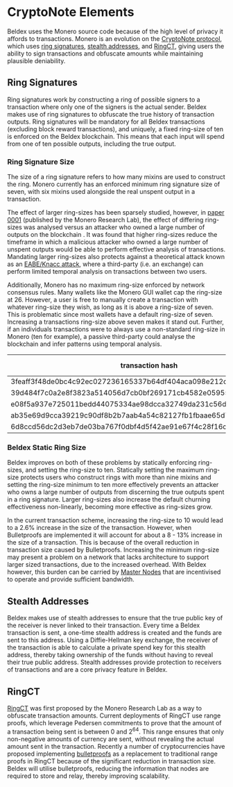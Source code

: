 # CryptoNote Elements

Beldex uses the Monero source code because of the high level of privacy it affords to transactions. Monero is an evolution on the [CryptoNote protocol](https://cryptonote.org/whitepaper.pdf), which uses [ring signatures](#ring-signatures), [stealth addresses](#stealth-addresses), and [RingCT](#ringct), giving users the ability to sign transactions and obfuscate amounts while maintaining plausible deniability.

## Ring Signatures
Ring signatures work by constructing a ring of possible signers to a transaction where only one of the signers is the actual sender. Beldex makes use of ring signatures to obfuscate the true history of transaction outputs. Ring signatures will be mandatory for all Beldex transactions (excluding block reward transactions), and uniquely, a fixed ring-size of ten is enforced on the Beldex blockchain.  This means that each input will spend from one of ten possible outputs, including the true output.


### Ring Signature Size
The size of a ring signature refers to how many mixins are used to construct the ring. Monero currently has an enforced  minimum ring signature size of seven, with six mixins used alongside the real unspent output in a transaction.

The effect of larger ring-sizes has been sparsely studied, however, in [paper 0001](https://lab.getmonero.org/pubs/MRL-0001.pdf) (published by the Monero Research Lab), the effect of differing ring-sizes was analysed versus an attacker who owned a large number of outputs on the blockchain . It was found that higher ring-sizes reduce the timeframe in which a malicious attacker who owned a large number of unspent outputs would be able to perform effective analysis of transactions. Mandating larger ring-sizes also protects against a theoretical attack known as an [EABE/Knacc attack](https://github.com/monero-project/monero/issues/1673#issuecomment-312968452), where a third-party (i.e. an exchange) can perform limited temporal analysis on transactions between two users.

Additionally, Monero has no maximum ring-size enforced by network consensus rules. Many wallets like the Monero GUI wallet cap the ring-size at 26. However, a user is free to manually create a transaction with whatever ring-size they wish, as long as it is above a ring-size of seven. This is problematic since most wallets have a default ring-size of seven.  Increasing a transactions ring-size above seven makes it stand out.  Further, if an individuals transactions  were  to  always use a non-standard ring-size in Monero (ten for example), a passive third-party could analyse the blockchain and infer patterns using temporal analysis.

| transaction hash       | ring size           | tx size[kB]  |
| ------------- |:-------------:| -----:|
|3feaff3f48de0bc4c92ec027236165337b64df404aca098e212c1215e9456697|7|13.47|
|39d484f7c0a2e8f3823a514056d7cb0bf269171cb4582e05955d4c5ee995cad0|7|13.47|
|e08f5a937e725011bedd44075334ae98dcca32749da231c56da1278d49c0a231|7|13.50|
|ab35e69d9cca39219c90df8b2b7aab4a54c82127fb1fbaae65d76357f8f76387|7|13.5|
|6d8ccd56dc2d3eb7de03ba767f0dbf4d5f42ae91e67f4c28f16d6f8b0229c272|10|13.87|

### Beldex Static Ring Size

Beldex improves on both of these problems by statically enforcing ring-sizes, and setting the ring-size to ten. Statically setting the maximum ring-size protects users who construct rings with more than nine mixins and setting the ring-size minimum to ten more effectively prevents an attacker who owns a large number of outputs from discerning the true outputs spent in a ring signature. Larger ring-sizes also increase the default churning effectiveness non-linearly, becoming more effective as ring-sizes grow.

In the current transaction scheme, increasing the ring-size to 10 would lead to a 2.6% increase in the size of the transaction. However, when Bulletproofs are implemented it will account for about a 8 - 13% increase in the size of a transaction. This is because of the overall reduction in transaction size caused by Bulletproofs. Increasing the minimum ring-size may present a problem on a network that lacks architecture to support larger sized transactions, due to the increased overhead. With Beldex however, this burden can be carried by [Master Nodes](../MasterNodes/MNOverview.md) that are incentivised to operate and provide sufficient bandwidth.

## Stealth Addresses
Beldex makes use of stealth addresses to ensure that the true public key of the receiver is never linked to their transaction. Every time a Beldex transaction is sent, a one-time stealth address is created and the funds are sent to this address. Using a Diffie-Hellman key exchange, the receiver of the transaction is able to calculate a private spend key for this stealth address, thereby taking ownership of the funds without having to reveal their true public address.  Stealth addresses provide protection to receivers of transactions and are a core privacy feature in Beldex.

## RingCT
[RingCT](https://lab.getmonero.org/pubs/MRL-0005.pdf) was first proposed by the Monero Research Lab as a way to obfuscate transaction amounts. Current deployments of RingCT use range proofs, which leverage Pedersen commitments to prove that the amount of a transaction being sent is between 0 and 2<sup>64</sup>. This range ensures that only non-negative amounts of currency are sent, without revealing the actual amount sent in the transaction. Recently a number of cryptocurrencies have proposed implementing [bulletproofs](https://eprint.iacr.org/2017/1066.pdf) as a replacement to traditional range proofs in RingCT because of the significant reduction in transaction size. Beldex will utilise bulletproofs, reducing the information that nodes are required to store and relay, thereby improving scalability.
